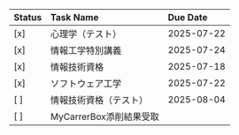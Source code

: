 | Status | Task Name   | Due Date   |
| :----- | :---------- | :--------- |
| [x]    | 心理学（テスト）    | 2025-07-22 |
| [x]    | 情報工学特別講義    | 2025-07-24 |
| [x]    | 情報技術資格      | 2025-07-18 |
| [x]    | ソフトウェア工学    | 2025-07-22 |
| [ ]    | 情報技術資格（テスト） | 2025-08-04 |
| [ ]    | MyCarrerBox添削結果受取 |            |